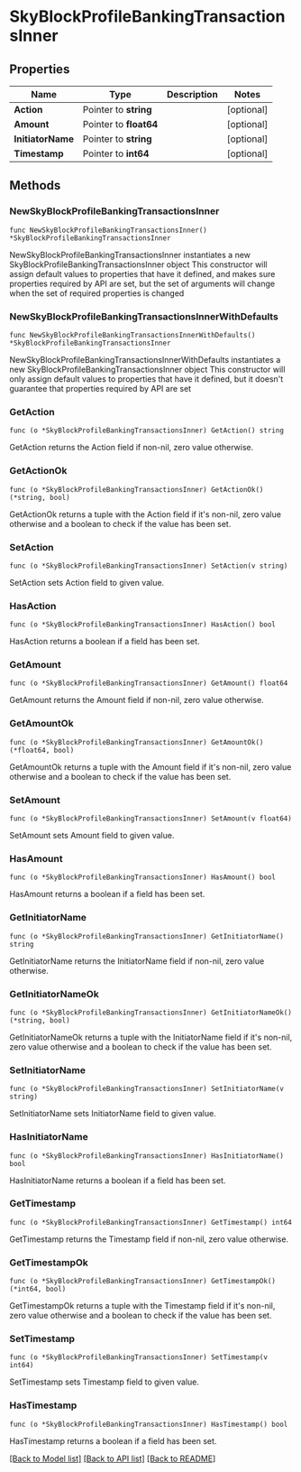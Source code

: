# SkyBlockProfileBankingTransactionsInner

## Properties

Name | Type | Description | Notes
------------ | ------------- | ------------- | -------------
**Action** | Pointer to **string** |  | [optional] 
**Amount** | Pointer to **float64** |  | [optional] 
**InitiatorName** | Pointer to **string** |  | [optional] 
**Timestamp** | Pointer to **int64** |  | [optional] 

## Methods

### NewSkyBlockProfileBankingTransactionsInner

`func NewSkyBlockProfileBankingTransactionsInner() *SkyBlockProfileBankingTransactionsInner`

NewSkyBlockProfileBankingTransactionsInner instantiates a new SkyBlockProfileBankingTransactionsInner object
This constructor will assign default values to properties that have it defined,
and makes sure properties required by API are set, but the set of arguments
will change when the set of required properties is changed

### NewSkyBlockProfileBankingTransactionsInnerWithDefaults

`func NewSkyBlockProfileBankingTransactionsInnerWithDefaults() *SkyBlockProfileBankingTransactionsInner`

NewSkyBlockProfileBankingTransactionsInnerWithDefaults instantiates a new SkyBlockProfileBankingTransactionsInner object
This constructor will only assign default values to properties that have it defined,
but it doesn't guarantee that properties required by API are set

### GetAction

`func (o *SkyBlockProfileBankingTransactionsInner) GetAction() string`

GetAction returns the Action field if non-nil, zero value otherwise.

### GetActionOk

`func (o *SkyBlockProfileBankingTransactionsInner) GetActionOk() (*string, bool)`

GetActionOk returns a tuple with the Action field if it's non-nil, zero value otherwise
and a boolean to check if the value has been set.

### SetAction

`func (o *SkyBlockProfileBankingTransactionsInner) SetAction(v string)`

SetAction sets Action field to given value.

### HasAction

`func (o *SkyBlockProfileBankingTransactionsInner) HasAction() bool`

HasAction returns a boolean if a field has been set.

### GetAmount

`func (o *SkyBlockProfileBankingTransactionsInner) GetAmount() float64`

GetAmount returns the Amount field if non-nil, zero value otherwise.

### GetAmountOk

`func (o *SkyBlockProfileBankingTransactionsInner) GetAmountOk() (*float64, bool)`

GetAmountOk returns a tuple with the Amount field if it's non-nil, zero value otherwise
and a boolean to check if the value has been set.

### SetAmount

`func (o *SkyBlockProfileBankingTransactionsInner) SetAmount(v float64)`

SetAmount sets Amount field to given value.

### HasAmount

`func (o *SkyBlockProfileBankingTransactionsInner) HasAmount() bool`

HasAmount returns a boolean if a field has been set.

### GetInitiatorName

`func (o *SkyBlockProfileBankingTransactionsInner) GetInitiatorName() string`

GetInitiatorName returns the InitiatorName field if non-nil, zero value otherwise.

### GetInitiatorNameOk

`func (o *SkyBlockProfileBankingTransactionsInner) GetInitiatorNameOk() (*string, bool)`

GetInitiatorNameOk returns a tuple with the InitiatorName field if it's non-nil, zero value otherwise
and a boolean to check if the value has been set.

### SetInitiatorName

`func (o *SkyBlockProfileBankingTransactionsInner) SetInitiatorName(v string)`

SetInitiatorName sets InitiatorName field to given value.

### HasInitiatorName

`func (o *SkyBlockProfileBankingTransactionsInner) HasInitiatorName() bool`

HasInitiatorName returns a boolean if a field has been set.

### GetTimestamp

`func (o *SkyBlockProfileBankingTransactionsInner) GetTimestamp() int64`

GetTimestamp returns the Timestamp field if non-nil, zero value otherwise.

### GetTimestampOk

`func (o *SkyBlockProfileBankingTransactionsInner) GetTimestampOk() (*int64, bool)`

GetTimestampOk returns a tuple with the Timestamp field if it's non-nil, zero value otherwise
and a boolean to check if the value has been set.

### SetTimestamp

`func (o *SkyBlockProfileBankingTransactionsInner) SetTimestamp(v int64)`

SetTimestamp sets Timestamp field to given value.

### HasTimestamp

`func (o *SkyBlockProfileBankingTransactionsInner) HasTimestamp() bool`

HasTimestamp returns a boolean if a field has been set.


[[Back to Model list]](../README.md#documentation-for-models) [[Back to API list]](../README.md#documentation-for-api-endpoints) [[Back to README]](../README.md)


